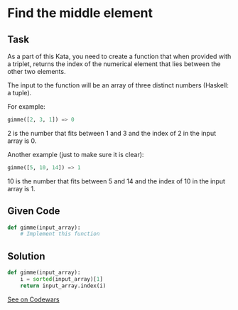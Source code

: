 # Find the middle element

## Task 

As a part of this Kata, you need to create a function that when provided with a triplet, returns the index of the numerical element that lies between the other two elements.

The input to the function will be an array of three distinct numbers (Haskell: a tuple).

For example:

```python
gimme([2, 3, 1]) => 0
```
2 is the number that fits between 1 and 3 and the index of 2 in the input array is 0.

Another example (just to make sure it is clear):

```python
gimme([5, 10, 14]) => 1
```
10 is the number that fits between 5 and 14 and the index of 10 in the input array is 1.

## Given Code

```python
def gimme(input_array):
    # Implement this function
```

## Solution

```python
def gimme(input_array):
    i = sorted(input_array)[1]
    return input_array.index(i)
```

[See on Codewars](https://www.codewars.com/kata/545a4c5a61aa4c6916000755/)